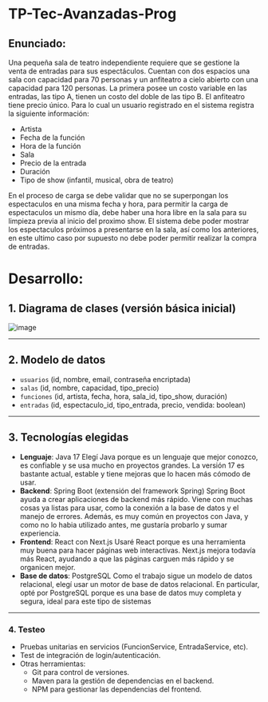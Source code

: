 # TP-Tec-Avanzadas-Prog
## Enunciado:
Una pequeña sala de teatro independiente requiere que se gestione la venta de entradas para sus espectáculos. Cuentan con dos espacios una sala con capacidad para 70 personas y un anfiteatro a cielo abierto con una capacidad para 120 personas. La primera posee un costo variable en las entradas, las tipo A, tienen un costo del doble de las tipo B. El anfiteatro tiene precio único.
Para lo cual un usuario registrado en el sistema registra la siguiente información:
- Artista
- Fecha de la función
- Hora de la función
- Sala
- Precio de la entrada
- Duración
- Tipo de show (infantil, musical, obra de teatro)

En el proceso de carga se debe validar que no se superpongan los espectaculos en una misma fecha y hora, para permitir la carga de espectaculos un mismo día, debe haber una hora libre en la sala para su limpieza previa al inicio del proximo show. El sistema debe poder mostrar los espectaculos próximos a presentarse en la sala, así como los anteriores, en este ultimo caso por supuesto no debe poder permitir realizar la compra de entradas.

# Desarrollo:
## 1. **Diagrama de clases (versión básica inicial)**

![image](https://github.com/user-attachments/assets/e1e9879f-f26a-4758-b8b5-faf2b9028b13)

---

## 2. **Modelo de datos**

- `usuarios` (id, nombre, email, contraseña encriptada)
- `salas` (id, nombre, capacidad, tipo_precio)
- `funciones` (id, artista, fecha, hora, sala_id, tipo_show, duración)
- `entradas` (id, espectaculo_id, tipo_entrada, precio, vendida: boolean)

---

## 3. **Tecnologías elegidas**

- **Lenguaje**: Java 17
Elegí Java porque es un lenguaje que mejor conozco, es confiable y se usa mucho en proyectos grandes. La versión 17 es bastante actual, estable y tiene mejoras que lo hacen más cómodo de usar.
- **Backend**: Spring Boot (extensión del framework Spring)
Spring Boot ayuda a crear aplicaciones de backend más rápido. Viene con muchas cosas ya listas para usar, como la conexión a la base de datos y el manejo de errores. Además, es muy común en proyectos con Java, y como no lo habia utilizado antes, me gustaría probarlo y sumar experiencia.
- **Frontend**: React con Next.js
Usaré React porque es una herramienta muy buena para hacer páginas web interactivas. Next.js mejora todavía más React, ayudando a que las páginas carguen más rápido y se organicen mejor.
- **Base de datos**: PostgreSQL
Como el trabajo sigue un modelo de datos relacional, elegí usar un motor de base de datos relacional. En particular, opté por PostgreSQL porque es una base de datos muy completa y segura, ideal para este tipo de sistemas

---

### 4. **Testeo**

- Pruebas unitarias en servicios (FuncionService, EntradaService, etc).
- Test de integración de login/autenticación.
- Otras herramientas:
    - Git para control de versiones.
    - Maven para la gestión de dependencias en el backend.
    - NPM para gestionar las dependencias del frontend.
